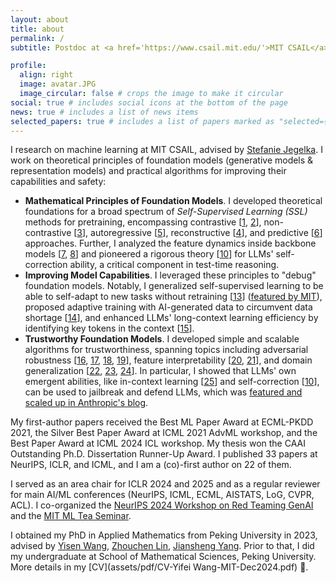 ```yaml
---
layout: about
title: about
permalink: /
subtitle: Postdoc at <a href='https://www.csail.mit.edu/'>MIT CSAIL</a> 

profile:
  align: right
  image: avatar.JPG
  image_circular: false # crops the image to make it circular
social: true # includes social icons at the bottom of the page
news: true # includes a list of news items
selected_papers: true # includes a list of papers marked as "selected={true}"
---
```


I research on machine learning at MIT CSAIL, advised by [Stefanie Jegelka](https://people.csail.mit.edu/stefje/). I work on theoretical principles of foundation models (generative models & representation models) and practical algorithms for improving their capabilities and safety:
- **Mathematical Principles of Foundation Models**. I developed theoretical foundations for a broad spectrum of *Self-Supervised Learning (SSL)* methods for pretraining, encompassing contrastive [[1](http://arxiv.org/pdf/2203.13457), [2](https://openreview.net/pdf?id=VBTJqqWjxMv)], non-contrastive [[3](https://openreview.net/pdf?id=cIbjyd2Vcy)], autoregressive [[5](https://openreview.net/pdf?id=2rPoTgEmjV)], reconstructive [[4](https://arxiv.org/pdf/2210.08344)], and predictive [[6](https://openreview.net/pdf?id=yLpuruMZHE)] approaches. Further, I analyzed the feature dynamics inside backbone models [[7](https://arxiv.org/pdf/2102.10739), [8](https://arxiv.org/pdf/2405.18781)] and pioneered a rigorous theory [[10](https://arxiv.org/pdf/2405.18634)] for LLMs' self-correction ability, a critical component in test-time reasoning.
- **Improving Model Capabilities**. I leveraged these principles to "debug" foundation models. Notably, I generalized self-supervised learning to be able to self-adapt to new tasks without retraining [[13](https://arxiv.org/pdf/2405.18193)] ([featured by MIT](https://www.csail.mit.edu/news/machines-self-adapt-new-tasks-without-re-training)), proposed adaptive training with AI-generated data to circumvent data shortage [[14](https://arxiv.org/pdf/2403.12448.pdf)], and enhanced LLMs' long-context learning efficiency by identifying key tokens in the context [[15](https://arxiv.org/pdf/2410.23771)].
- **Trustworthy Foundation Models**. I developed simple and scalable algorithms for trustworthiness, spanning topics including adversarial robustness [[16](http://arxiv.org/pdf/2203.13455), [17](https://arxiv.org/pdf/2210.07540.pdf), [18](https://arxiv.org/pdf/2310.19360.pdf), [19](https://arxiv.org/pdf/2310.18936.pdf)], feature interpretability [[20](https://arxiv.org/pdf/2310.18904.pdf), [21](https://arxiv.org/pdf/2403.12459)], and domain generalization [[22](https://arxiv.org/pdf/2210.06807), [23](https://arxiv.org/pdf/2212.09082.pdf), [24](https://arxiv.org/pdf/2310.12793)]. In particular, I showed that LLMs' own emergent abilities, like in-context learning [[25](https://arxiv.org/pdf/2310.06387)] and self-correction [[10](https://arxiv.org/pdf/2405.18634)], can be used to jailbreak and defend LLMs, which was [featured and scaled up in Anthropic's blog](https://www.anthropic.com/research/many-shot-jailbreaking).
 
My first-author papers received the Best ML Paper Award at ECML-PKDD 2021, the Silver Best Paper Award at ICML 2021 AdvML workshop, and the Best Paper Award at ICML 2024 ICL workshop. My thesis won the CAAI Outstanding Ph.D. Dissertation Runner-Up Award. I published 33 papers at NeurIPS, ICLR, and ICML, and I am a (co)-first author on 22 of them. 

I served as an area chair for ICLR 2024 and 2025 and as a regular reviewer for main AI/ML conferences (NeurIPS, ICML, ECML, AISTATS, LoG, CVPR, ACL). I co-organized the [NeurIPS 2024 Workshop on Red Teaming GenAI](https://redteaming-gen-ai.github.io/) and the  [MIT ML Tea Seminar](https://projects.csail.mit.edu/ml-tea/).

I obtained my PhD in Applied Mathematics from Peking University in 2023, advised by [Yisen Wang](https://yisenwang.github.io), [Zhouchen Lin](https://zhouchenlin.github.io/), [Jiansheng Yang](https://www.math.pku.edu.cn/jsdw/js_20180628175159671361/y_20180628175159671361/69984.htm). Prior to that, I did my undergraduate at School of Mathematical Sciences, Peking University. More details in my [CV](assets/pdf/CV-Yifei Wang-MIT-Dec2024.pdf) 📑.